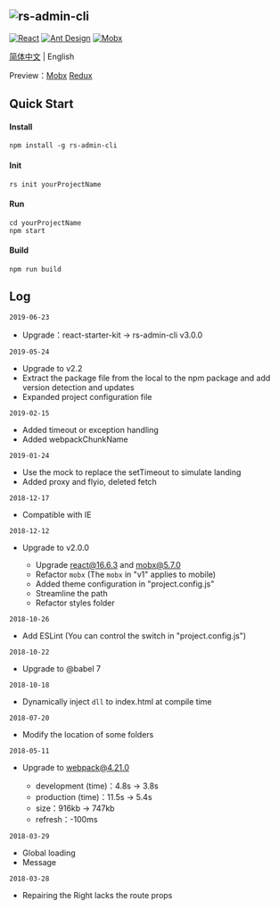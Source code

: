 ![rs-admin-cli](https://jines-z.github.io/images/rs-admin-cli.png)
---------------------------------------------------------------
[![React](https://img.shields.io/badge/react-^16.8.4-brightgreen.svg?style=flat-square)](https://github.com/facebook/react)
[![Ant Design](https://img.shields.io/badge/ant--design-^3.8.0-yellowgreen.svg?style=flat-square)](https://github.com/ant-design/ant-design)
[![Mobx](https://img.shields.io/badge/mobx-^5.9.4-orange.svg?style=flat-square)](https://github.com/mobxjs/mobx)

[简体中文](https://github.com/jines-z/react-starter-kit) | English

Preview：[Mobx](https://jines-z.github.io/rs-mobx) [Redux](https://jines-z.github.io/rs-redux)

## Quick Start

#### Install
~~~
npm install -g rs-admin-cli
~~~

#### Init
~~~
rs init yourProjectName
~~~

#### Run
~~~
cd yourProjectName
npm start
~~~

#### Build
~~~
npm run build
~~~

## Log
`2019-06-23`
-   Upgrade：react-starter-kit -> rs-admin-cli v3.0.0

`2019-05-24`
-   Upgrade to v2.2
-   Extract the package file from the local to the npm package and add version detection and updates
-   Expanded project configuration file

`2019-02-15`
-   Added timeout or exception handling
-   Added webpackChunkName

`2019-01-24`
-   Use the mock to replace the setTimeout to simulate landing
-   Added proxy and flyio, deleted fetch

`2018-12-17`
-   Compatible with IE

`2018-12-12`
-   Upgrade to v2.0.0

    -   Upgrade react@16.6.3 and mobx@5.7.0
    -   Refactor `mobx` (The `mobx` in "v1" applies to mobile)
    -   Added theme configuration in "project.config.js"
    -   Streamline the path
    -   Refactor styles folder

`2018-10-26`
-   Add ESLint (You can control the switch in "project.config.js")

`2018-10-22`
-   Upgrade to @babel 7

`2018-10-18`
-   Dynamically inject `dll` to index.html at compile time

`2018-07-20`
-   Modify the location of some folders

`2018-05-11`
-   Upgrade to webpack@4.21.0

    -   development (time)：4.8s -> 3.8s
    -   production (time)：11.5s -> 5.4s
    -   size：916kb -> 747kb
    -   refresh：-100ms

`2018-03-29`
-   Global loading
-   Message

`2018-03-28`
-   Repairing the Right lacks the route props


